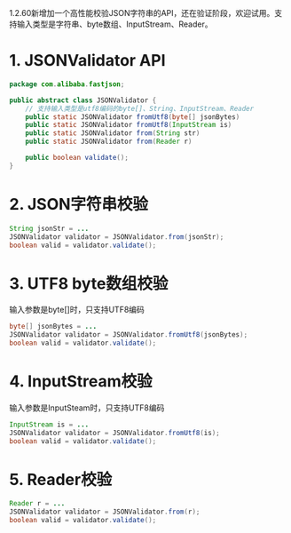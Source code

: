 1.2.60新增加一个高性能校验JSON字符串的API，还在验证阶段，欢迎试用。支持输入类型是字符串、byte数组、InputStream、Reader。

# 1. JSONValidator API

```java
package com.alibaba.fastjson;

public abstract class JSONValidator {
    // 支持输入类型是utf8编码的byte[]、String、InputStream、Reader
    public static JSONValidator fromUtf8(byte[] jsonBytes)
    public static JSONValidator fromUtf8(InputStream is)
    public static JSONValidator from(String str)
    public static JSONValidator from(Reader r)

    public boolean validate();
}
```

# 2. JSON字符串校验
``` java
String jsonStr = ...
JSONValidator validator = JSONValidator.from(jsonStr);
boolean valid = validator.validate();
```


# 3. UTF8 byte数组校验
输入参数是byte[]时，只支持UTF8编码
``` java
byte[] jsonBytes = ...
JSONValidator validator = JSONValidator.fromUtf8(jsonBytes);
boolean valid = validator.validate();
```

# 4. InputStream校验
输入参数是InputSteam时，只支持UTF8编码
``` java
InputStream is = ...
JSONValidator validator = JSONValidator.fromUtf8(is);
boolean valid = validator.validate();
```

# 5. Reader校验
``` java
Reader r = ...
JSONValidator validator = JSONValidator.from(r);
boolean valid = validator.validate();
```